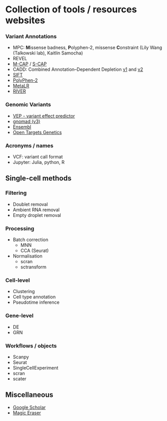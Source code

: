 # Collection of tools / resources websites

### Variant Annotations
* MPC: **M**issense badness, **P**olyphen-2, missense **C**onstraint (Lily Wang (Talkowski lab), Kaitlin Samocha)
* REVEL
* [M-CAP](https://www.nature.com/articles/ng.3703) / [S-CAP](https://www.nature.com/articles/s41588-019-0348-4)
* CADD: Combined Annotation–Dependent Depletion [v1](https://www.nature.com/articles/ng.2892) and [v2](https://academic.oup.com/nar/article/47/D1/D886/5146191)
* [SIFT]()
* [PolyPhen-2]()
* [MetaLR]()
* [RIVER]()

### Genomic Variants
* [VEP - variant effect predictor](https://asia.ensembl.org/info/docs/tools/vep/index.html)
* [gnomad (v3)](https://gnomad.broadinstitute.org/region/22-23241400-23241440?dataset=gnomad_r3)
* [Ensembl](https://asia.ensembl.org/Homo_sapiens/Variation/Mappings?db=core;r=22:23240940-23241940;v=rs5759655;vdb=variation;vf=184891459)
* [Open Targets Genetics](https://genetics.opentargets.org/variant/1_154453788_C_T)

### Acronyms / names
* VCF: variant call format
* Jupyter: Julia, python, R

## Single-cell methods

### Filtering
* Doublet removal
* Ambient RNA removal
* Empty droplet removal

### Processing
* Batch correction
  * MNN
  * CCA (Seurat) 
* Normalisation
  * scran
  * sctransform   

### Cell-level
* Clustering
* Cell type annotation
* Pseudotime inference

### Gene-level
* DE
* GRN

### Workflows / objects
* Scanpy
* Seurat
* SingleCellExperiment
* scran
* scater

## Miscellaneous
* [Google Scholar](https://scholar.google.com.au/)
* [Magic Eraser](https://www.magiceraser.io/)

